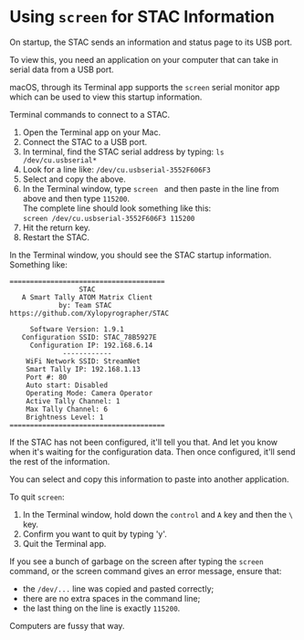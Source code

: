 # Using `screen` for STAC Information

On startup, the STAC sends an information and status page to its USB port.

To view this, you need an application on your computer that can take in serial data from a USB port.

macOS, through its Terminal app supports the `screen` serial monitor app which can be used to view this startup information.

Terminal commands to connect to a STAC.

1. Open the Terminal app on your Mac.
1. Connect the STAC to a USB port.
1. In terminal, find the STAC serial address by typing:
`ls /dev/cu.usbserial*`
1. Look for a line like: `/dev/cu.usbserial-3552F606F3`
1. Select and copy the above.
1. In the Terminal window, type `screen ` and then paste in the line from above and then type `115200`. <br>The complete line should look something like this:<br>
`screen /dev/cu.usbserial-3552F606F3 115200`
1. Hit the return key.
1. Restart the STAC.

In the Terminal window, you should see the STAC startup information.
Something like:

```
======================================
                 STAC
   A Smart Tally ATOM Matrix Client
            by: Team STAC
https://github.com/Xylopyrographer/STAC

     Software Version: 1.9.1
   Configuration SSID: STAC_78B5927E
     Configuration IP: 192.168.6.14
             ------------
    WiFi Network SSID: StreamNet
    Smart Tally IP: 192.168.1.13
    Port #: 80
    Auto start: Disabled
    Operating Mode: Camera Operator
    Active Tally Channel: 1
    Max Tally Channel: 6
    Brightness Level: 1
======================================

```
If the STAC has not been configured, it'll tell you that. And let you know when it's waiting for the configuration data. Then once configured, it'll send the rest of the information.

You can select and copy this information to paste into another application.

To quit `screen`:

1. In the Terminal window, hold down the `control` and `A` key and then the `\` key.
1. Confirm you want to quit by typing 'y'.
1. Quit the Terminal app.

If you see a bunch of garbage on the screen after typing the `screen` command, or the screen command gives an error message, ensure that:

* the `/dev/...` line was copied and pasted correctly;
* there are no extra spaces in the command line;
* the last thing on the line is exactly `115200`.

Computers are fussy that way.
